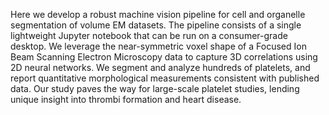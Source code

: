  Here we develop a robust machine vision pipeline for cell and organelle segmentation of volume EM datasets. The pipeline consists of a single lightweight Jupyter notebook that can be run on a consumer-grade desktop. We leverage the near-symmetric voxel shape of a Focused Ion Beam Scanning Electron Microscopy data to capture 3D correlations using 2D neural networks. We segment and analyze hundreds of platelets, and report quantitative morphological measurements consistent with published data. Our study paves the way for large-scale platelet studies, lending unique insight into thrombi formation and heart disease.
